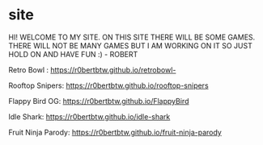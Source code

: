 # site
HI! WELCOME TO MY SITE. ON THIS SITE THERE WILL BE SOME GAMES. THERE WILL NOT BE MANY GAMES BUT I AM WORKING ON IT SO JUST HOLD ON AND HAVE FUN :) - ROBERT


Retro Bowl : https://r0bertbtw.github.io/retrobowl-

Rooftop Snipers: https://r0bertbtw.github.io/rooftop-snipers

Flappy Bird OG: https://r0bertbtw.github.io/FlappyBird

Idle Shark: https://r0bertbtw.github.io/idle-shark

Fruit Ninja Parody: https://r0bertbtw.github.io/fruit-ninja-parody
